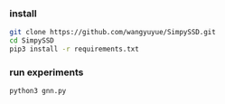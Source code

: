 ### install
```bash
git clone https://github.com/wangyuyue/SimpySSD.git
cd SimpySSD
pip3 install -r requirements.txt
```
### run experiments
```bash
python3 gnn.py
```